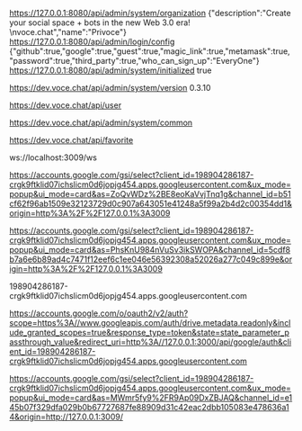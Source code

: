 https://127.0.0.1:8080/api/admin/system/organization
{"description":"Create your social space + bots in the new Web 3.0 era! \nvoce.chat","name":"Privoce"}
https://127.0.0.1:8080/api/admin/login/config
{"github":true,"google":true,"guest":true,"magic_link":true,"metamask":true,"password":true,"third_party":true,"who_can_sign_up":"EveryOne"}
https://127.0.0.1:8080/api/admin/system/initialized
true

https://dev.voce.chat/api/admin/system/version
0.3.10

https://dev.voce.chat/api/user

https://dev.voce.chat/api/admin/system/common

https://dev.voce.chat/api/favorite

ws://localhost:3009/ws

https://accounts.google.com/gsi/select?client_id=198904286187-crgk9ftklid07ichslicm0d6jopjg454.apps.googleusercontent.com&ux_mode=popup&ui_mode=card&as=ZoQvWDz%2BE8eoKaVvjTnq1g&channel_id=b51cf62f96ab1509e32123729d0c907a643051e41248a5f99a2b4d2c00354dd1&origin=http%3A%2F%2F127.0.0.1%3A3009

https://accounts.google.com/gsi/select?client_id=198904286187-crgk9ftklid07ichslicm0d6jopjg454.apps.googleusercontent.com&ux_mode=popup&ui_mode=card&as=PhsKnU984nVuSv3ikSWOPA&channel_id=5cdf8b7a6e6b89ad4c7471f12eef6c1ee046e56392308a52026a277c049c899e&origin=http%3A%2F%2F127.0.0.1%3A3009

198904286187-crgk9ftklid07ichslicm0d6jopjg454.apps.googleusercontent.com

https://accounts.google.com/o/oauth2/v2/auth?scope=https%3A//www.googleapis.com/auth/drive.metadata.readonly&include_granted_scopes=true&response_type=token&state=state_parameter_passthrough_value&redirect_uri=http%3A//127.0.0.1:3000/api/google/auth&client_id=198904286187-crgk9ftklid07ichslicm0d6jopjg454.apps.googleusercontent.com

https://accounts.google.com/gsi/select?client_id=198904286187-crgk9ftklid07ichslicm0d6jopjg454.apps.googleusercontent.com&ux_mode=popup&ui_mode=card&as=MWmr5fy9%2FR9Ap09DxZBJAQ&channel_id=e145b07f329dfa029b0b67727687fe88909d31c42eac2dbb105083e478636a14&origin=http://127.0.0.1:3009/

